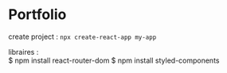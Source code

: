 # Portfolio

create project : ```npx create-react-app my-app```

libraires :  
$ npm install react-router-dom
$ npm install styled-components